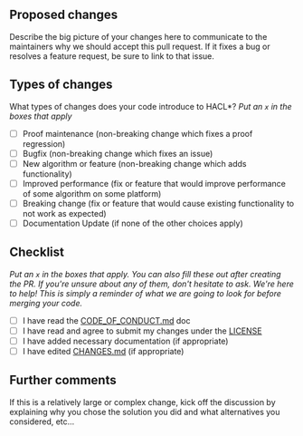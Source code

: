 ## Proposed changes

Describe the big picture of your changes here to communicate to the maintainers why we should accept this pull request. If it fixes a bug or resolves a feature request, be sure to link to that issue.

## Types of changes

What types of changes does your code introduce to HACL*?
_Put an `x` in the boxes that apply_

- [ ] Proof maintenance (non-breaking change which fixes a proof regression)
- [ ] Bugfix (non-breaking change which fixes an issue)
- [ ] New algorithm or feature (non-breaking change which adds functionality)
- [ ] Improved performance (fix or feature that would improve performance of some algorithm on some platform)
- [ ] Breaking change (fix or feature that would cause existing functionality to not work as expected)
- [ ] Documentation Update (if none of the other choices apply)

## Checklist

_Put an `x` in the boxes that apply. You can also fill these out after creating the PR. If you're unsure about any of them, don't hesitate to ask. We're here to help! This is simply a reminder of what we are going to look for before merging your code._

- [ ] I have read the [CODE_OF_CONDUCT.md](https://github.com/hacl-star/hacl-star/blob/main/CODE_OF_CONDUCT.md) doc
- [ ] I have read and agree to submit my changes under the [LICENSE](https://github.com/hacl-star/hacl-star/blob/main/LICENSE)
- [ ] I have added necessary documentation (if appropriate)
- [ ] I have edited [CHANGES.md](https://github.com/hacl-star/hacl-star/blob/main/CHANGES.md) (if appropriate)

## Further comments

If this is a relatively large or complex change, kick off the discussion by explaining why you chose the solution you did and what alternatives you considered, etc...
